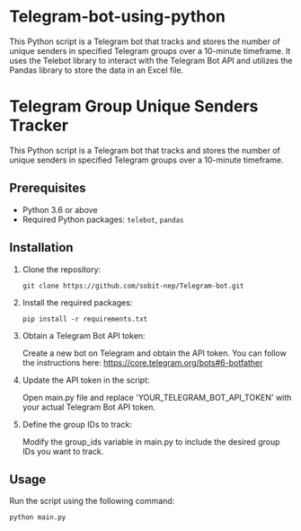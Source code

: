 # Telegram-bot-using-python
This Python script is a Telegram bot that tracks and stores the number of unique senders in specified Telegram groups over a 10-minute timeframe. It uses the Telebot library to interact with the Telegram Bot API and utilizes the Pandas library to store the data in an Excel file.

# Telegram Group Unique Senders Tracker

This Python script is a Telegram bot that tracks and stores the number of unique senders in specified Telegram groups over a 10-minute timeframe.

## Prerequisites
- Python 3.6 or above
- Required Python packages: `telebot`, `pandas`

## Installation

1. Clone the repository:
   ```shell
   git clone https://github.com/sobit-nep/Telegram-bot.git
   
2. Install the required packages:
   ```shell
   pip install -r requirements.txt
   
3. Obtain a Telegram Bot API token:

    Create a new bot on Telegram and obtain the API token. You can follow the instructions here: https://core.telegram.org/bots#6-botfather

4. Update the API token in the script:

    Open main.py file and replace 'YOUR_TELEGRAM_BOT_API_TOKEN' with your actual Telegram Bot API token.

5. Define the group IDs to track:

    Modify the group_ids variable in main.py to include the desired group IDs you want to track.

## Usage
Run the script using the following command:
 ```shell
 python main.py
